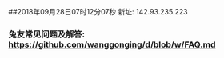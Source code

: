 ##2018年09月28日07时12分07秒 新址: 142.93.235.223
### 兔友常见问题及解答: https://github.com/wanggonging/d/blob/w/FAQ.md
